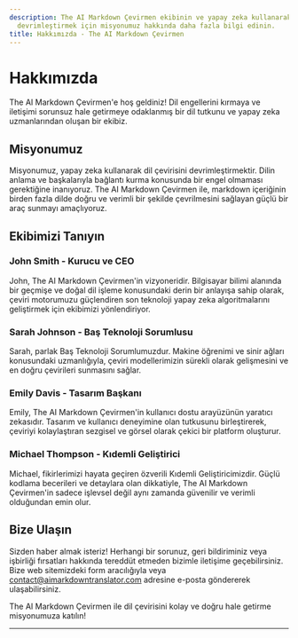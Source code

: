 ```yaml
---
description: The AI Markdown Çevirmen ekibinin ve yapay zeka kullanarak dil çevirisini
  devrimleştirmek için misyonumuz hakkında daha fazla bilgi edinin.
title: Hakkımızda - The AI Markdown Çevirmen
---
```


# Hakkımızda

The AI Markdown Çevirmen'e hoş geldiniz! Dil engellerini kırmaya ve iletişimi sorunsuz hale getirmeye odaklanmış bir dil tutkunu ve yapay zeka uzmanlarından oluşan bir ekibiz.

## Misyonumuz

Misyonumuz, yapay zeka kullanarak dil çevirisini devrimleştirmektir. Dilin anlama ve başkalarıyla bağlantı kurma konusunda bir engel olmaması gerektiğine inanıyoruz. The AI Markdown Çevirmen ile, markdown içeriğinin birden fazla dilde doğru ve verimli bir şekilde çevrilmesini sağlayan güçlü bir araç sunmayı amaçlıyoruz.

## Ekibimizi Tanıyın

### John Smith - Kurucu ve CEO

John, The AI Markdown Çevirmen'in vizyoneridir. Bilgisayar bilimi alanında bir geçmişe ve doğal dil işleme konusundaki derin bir anlayışa sahip olarak, çeviri motorumuzu güçlendiren son teknoloji yapay zeka algoritmalarını geliştirmek için ekibimizi yönlendiriyor.

### Sarah Johnson - Baş Teknoloji Sorumlusu

Sarah, parlak Baş Teknoloji Sorumlumuzdur. Makine öğrenimi ve sinir ağları konusundaki uzmanlığıyla, çeviri modellerimizin sürekli olarak gelişmesini ve en doğru çevirileri sunmasını sağlar.

### Emily Davis - Tasarım Başkanı

Emily, The AI Markdown Çevirmen'in kullanıcı dostu arayüzünün yaratıcı zekasıdır. Tasarım ve kullanıcı deneyimine olan tutkusunu birleştirerek, çeviriyi kolaylaştıran sezgisel ve görsel olarak çekici bir platform oluşturur.

### Michael Thompson - Kıdemli Geliştirici

Michael, fikirlerimizi hayata geçiren özverili Kıdemli Geliştiricimizdir. Güçlü kodlama becerileri ve detaylara olan dikkatiyle, The AI Markdown Çevirmen'in sadece işlevsel değil aynı zamanda güvenilir ve verimli olduğundan emin olur.

## Bize Ulaşın

Sizden haber almak isteriz! Herhangi bir sorunuz, geri bildiriminiz veya işbirliği fırsatları hakkında tereddüt etmeden bizimle iletişime geçebilirsiniz. Bize web sitemizdeki form aracılığıyla veya contact@aimarkdowntranslator.com adresine e-posta göndererek ulaşabilirsiniz.

The AI Markdown Çevirmen ile dil çevirisini kolay ve doğru hale getirme misyonumuza katılın!

---
